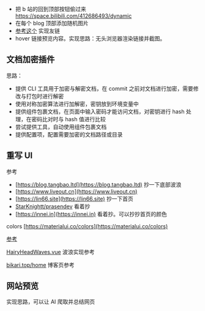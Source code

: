 - 把 b 站的回到顶部按钮偷过来 https://space.bilibili.com/412686493/dynamic
- 在每个 blog 顶部添加随机图片
- [参考这个](https://github.com/kuizuo/blog/blob/main/src/pages/friends/index.tsx) 实现友链
- hover 链接预览内容。实现思路：无头浏览器渲染链接并截图。

## 文档加密插件

思路：

- 提供 CLI 工具用于加密与解密文档，在 commit 之前对文档进行加密，需要修改与打包时进行解密
- 使用对称加密算法进行加解密，密钥放到环境变量中
- 提供组件包裹文档，在页面中输入密码才能访问文档，对密钥进行 hash 处理，在密码比对时与 hash 值进行比较
- 尝试提供工具，自动使用组件包裹文档
- 提供配置项，配置需要加密的文档路径或目录

## 重写 UI

参考

- [https://blog.tangbao.ltd](https://blog.tangbao.ltd) 抄一下底部波浪
- [https://www.liveout.cn](https://www.liveout.cn)
- [https://lin66.site](https://lin66.site) 抄一下首页
- [StarKnightt/prasendev](https://github.com/StarKnightt/prasendev) 看着抄
- [https://innei.in](https://innei.in) 看着抄。可以抄抄首页的颜色

colors [https://materialui.co/colors](https://materialui.co/colors)

[参考](https://kuizuo.cn/docs/docusaurus-guides)

[HairyHeadWaves.vue](https://github.com/hairyf/valaxy-theme-hairy/blob/main/theme/components/parts/HairyHeadWaves.vue) 波浪实现参考

[bikari.top/home](https://bikari.top/home) 博客页参考

## 网站预览

实现思路，可以让 AI 爬取并总结网页
